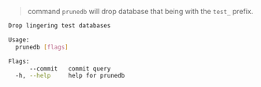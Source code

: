 > command `prunedb` will drop database that being with the `test_` prefix.

```sh
Drop lingering test databases

Usage:
  prunedb [flags]

Flags:
      --commit   commit query
  -h, --help     help for prunedb
```
